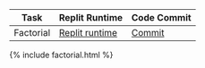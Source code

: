 
| Task      | Replit Runtime | Code Commit | 
|-----------| --- | --- |
| Factorial | [Replit runtime](https://replit.com/@shrutiapcsp/factorial#main.py)| [Commit](https://github.com/shrutiapcsp/Shruti-Individual-/commit/9d6f88f4fa8a4751354399ef2accd750625211e1) |

{% include factorial.html %}
